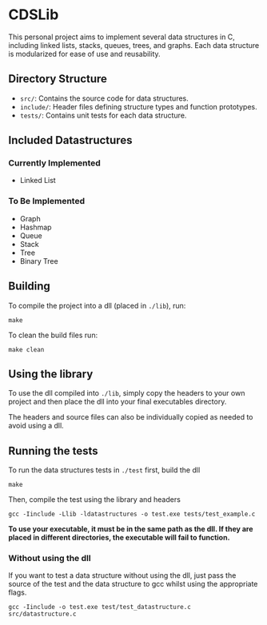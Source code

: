 # CDSLib

This personal project aims to implement several data structures in C, including linked lists, stacks, queues, trees, and graphs. Each data structure is modularized for ease of use and reusability.

## Directory Structure

- `src/`: Contains the source code for data structures.
- `include/`: Header files defining structure types and function prototypes.
- `tests/`: Contains unit tests for each data structure.

## Included Datastructures

### Currently Implemented

- Linked List

### To Be Implemented

- Graph
- Hashmap
- Queue
- Stack
- Tree
- Binary Tree

## Building

To compile the project into a dll (placed in `./lib`), run:

```
make
```

To clean the build files run:
```
make clean
```

## Using the library

To use the dll compiled into `./lib`, simply copy the headers to your own project and then place the dll into your final executables directory.

The headers and source files can also be individually copied as needed to avoid using a dll.

## Running the tests

To run the data structures tests in `./test` first, build the dll

```
make
```

Then, compile the test using the library and headers

``` 
gcc -Iinclude -Llib -ldatastructures -o test.exe tests/test_example.c
```

**To use your executable, it must be in the same path as the dll. If they are placed in different directories, the executable will fail to function.**

### Without using the dll

If you want to test a data structure without using the dll, just pass the source of the test and the data structure to gcc whilst using the appropriate flags.

```
gcc -Iinclude -o test.exe test/test_datastructure.c src/datastructure.c
```